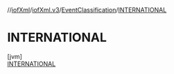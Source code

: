 //[iofXml](../../../../index.md)/[iofXml.v3](../../index.md)/[EventClassification](../index.md)/[INTERNATIONAL](index.md)

# INTERNATIONAL

[jvm]\
[INTERNATIONAL](index.md)
